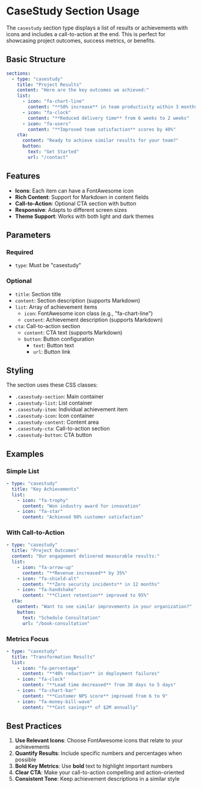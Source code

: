 # CaseStudy Section Usage

The `casestudy` section type displays a list of results or achievements with icons and includes a call-to-action at the end. This is perfect for showcasing project outcomes, success metrics, or benefits.

## Basic Structure

```yaml
sections:
  - type: "casestudy"
    title: "Project Results"
    content: "Here are the key outcomes we achieved:"
    list:
      - icon: "fa-chart-line"
        content: "**50% increase** in team productivity within 3 months"
      - icon: "fa-clock"
        content: "**Reduced delivery time** from 6 weeks to 2 weeks"
      - icon: "fa-users"
        content: "**Improved team satisfaction** scores by 40%"
    cta:
      content: "Ready to achieve similar results for your team?"
      button:
        text: "Get Started"
        url: "/contact"
```

## Features

- **Icons**: Each item can have a FontAwesome icon
- **Rich Content**: Support for Markdown in content fields
- **Call-to-Action**: Optional CTA section with button
- **Responsive**: Adapts to different screen sizes
- **Theme Support**: Works with both light and dark themes

## Parameters

### Required

- `type`: Must be "casestudy"

### Optional

- `title`: Section title
- `content`: Section description (supports Markdown)
- `list`: Array of achievement items
  - `icon`: FontAwesome icon class (e.g., "fa-chart-line")
  - `content`: Achievement description (supports Markdown)
- `cta`: Call-to-action section
  - `content`: CTA text (supports Markdown)
  - `button`: Button configuration
    - `text`: Button text
    - `url`: Button link

## Styling

The section uses these CSS classes:

- `.casestudy-section`: Main container
- `.casestudy-list`: List container
- `.casestudy-item`: Individual achievement item
- `.casestudy-icon`: Icon container
- `.casestudy-content`: Content area
- `.casestudy-cta`: Call-to-action section
- `.casestudy-button`: CTA button

## Examples

### Simple List

```yaml
- type: "casestudy"
  title: "Key Achievements"
  list:
    - icon: "fa-trophy"
      content: "Won industry award for innovation"
    - icon: "fa-star"
      content: "Achieved 98% customer satisfaction"
```

### With Call-to-Action

```yaml
- type: "casestudy"
  title: "Project Outcomes"
  content: "Our engagement delivered measurable results:"
  list:
    - icon: "fa-arrow-up"
      content: "**Revenue increased** by 35%"
    - icon: "fa-shield-alt"
      content: "**Zero security incidents** in 12 months"
    - icon: "fa-handshake"
      content: "**Client retention** improved to 95%"
  cta:
    content: "Want to see similar improvements in your organization?"
    button:
      text: "Schedule Consultation"
      url: "/book-consultation"
```

### Metrics Focus

```yaml
- type: "casestudy"
  title: "Transformation Results"
  list:
    - icon: "fa-percentage"
      content: "**40% reduction** in deployment failures"
    - icon: "fa-clock"
      content: "**Lead time decreased** from 30 days to 5 days"
    - icon: "fa-chart-bar"
      content: "**Customer NPS score** improved from 6 to 9"
    - icon: "fa-money-bill-wave"
      content: "**Cost savings** of $2M annually"
```

## Best Practices

1. **Use Relevant Icons**: Choose FontAwesome icons that relate to your achievements
2. **Quantify Results**: Include specific numbers and percentages when possible
3. **Bold Key Metrics**: Use **bold** text to highlight important numbers
4. **Clear CTA**: Make your call-to-action compelling and action-oriented
5. **Consistent Tone**: Keep achievement descriptions in a similar style
